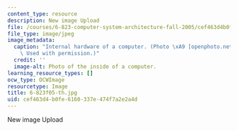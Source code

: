 ```yaml
---
content_type: resource
description: New image Upload
file: /courses/6-823-computer-system-architecture-fall-2005/cef463d4b0fe6160337e474f7a2e2a4d_6-823f05-th.jpg
file_type: image/jpeg
image_metadata:
  caption: "Internal hardware of a computer. (Photo \xA9 [openphoto.net](http://www.openphoto.net/).\
    \ Used with permission.)"
  credit: ''
  image-alt: Photo of the inside of a computer.
learning_resource_types: []
ocw_type: OCWImage
resourcetype: Image
title: 6-823f05-th.jpg
uid: cef463d4-b0fe-6160-337e-474f7a2e2a4d
---
```

New image Upload

